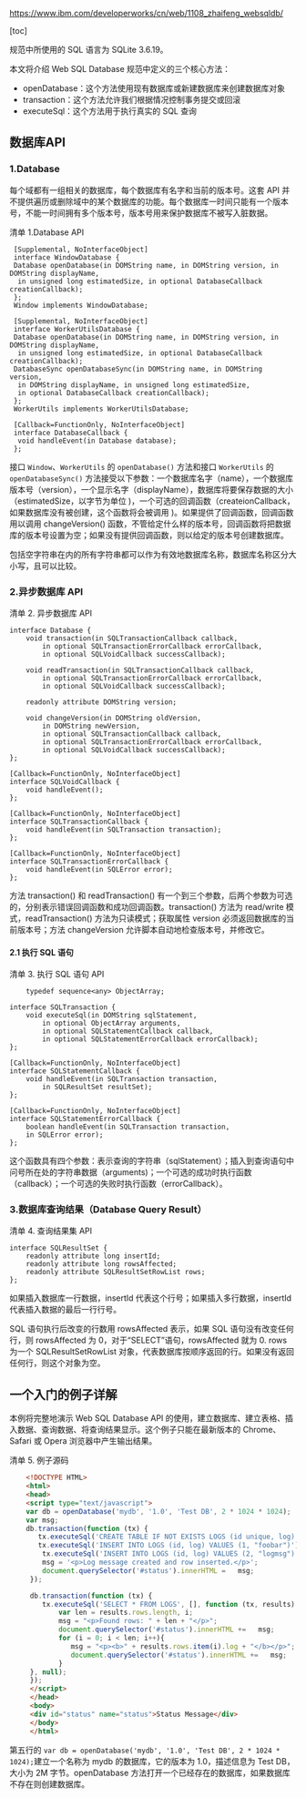 https://www.ibm.com/developerworks/cn/web/1108_zhaifeng_websqldb/

[toc]

规范中所使用的 SQL 语言为 SQLite 3.6.19。

本文将介绍 Web SQL Database 规范中定义的三个核心方法：

- openDatabase：这个方法使用现有数据库或新建数据库来创建数据库对象
- transaction：这个方法允许我们根据情况控制事务提交或回滚
- executeSql：这个方法用于执行真实的 SQL 查询

## 数据库API

### 1.Database

每个域都有一组相关的数据库，每个数据库有名字和当前的版本号。这套 API 并不提供遍历或删除域中的某个数据库的功能。每个数据库一时间只能有一个版本号，不能一时间拥有多个版本号，版本号用来保护数据库不被写入脏数据。

清单 1.Database API
```
 [Supplemental, NoInterfaceObject] 
 interface WindowDatabase { 
 Database openDatabase(in DOMString name, in DOMString version, in DOMString displayName,
  in unsigned long estimatedSize, in optional DatabaseCallback creationCallback);
 }; 
 Window implements WindowDatabase; 

 [Supplemental, NoInterfaceObject] 
 interface WorkerUtilsDatabase { 
 Database openDatabase(in DOMString name, in DOMString version, in DOMString displayName,
  in unsigned long estimatedSize, in optional DatabaseCallback creationCallback);
 DatabaseSync openDatabaseSync(in DOMString name, in DOMString version,
  in DOMString displayName, in unsigned long estimatedSize,
  in optional DatabaseCallback creationCallback);
 }; 
 WorkerUtils implements WorkerUtilsDatabase; 

 [Callback=FunctionOnly, NoInterfaceObject] 
 interface DatabaseCallback { 
  void handleEvent(in Database database);
 };
```

接口 `Window`、`WorkerUtils` 的 `openDatabase()` 方法和接口 `WorkerUtils` 的 `openDatabaseSync()` 方法接受以下参数：一个数据库名字（name），一个数据库版本号（version），一个显示名字（displayName），数据库将要保存数据的大小（estimatedSize，以字节为单位 )，一个可选的回调函数（createionCallback，如果数据库没有被创建，这个函数将会被调用 )。如果提供了回调函数，回调函数用以调用 changeVersion() 函数，不管给定什么样的版本号，回调函数将把数据库的版本号设置为空；如果没有提供回调函数，则以给定的版本号创建数据库。

包括空字符串在内的所有字符串都可以作为有效地数据库名称，数据库名称区分大小写，且可以比较。

### 2.异步数据库 API

清单 2. 异步数据库 API
```
interface Database {
	void transaction(in SQLTransactionCallback callback,
		in optional SQLTransactionErrorCallback errorCallback,
		in optional SQLVoidCallback successCallback);

	void readTransaction(in SQLTransactionCallback callback,
		in optional SQLTransactionErrorCallback errorCallback,
		in optional SQLVoidCallback successCallback);

	readonly attribute DOMString version;

	void changeVersion(in DOMString oldVersion,
		in DOMString newVersion,
		in optional SQLTransactionCallback callback,
  		in optional SQLTransactionErrorCallback errorCallback,
		in optional SQLVoidCallback successCallback);
};

[Callback=FunctionOnly, NoInterfaceObject]
interface SQLVoidCallback {
	void handleEvent();
};

[Callback=FunctionOnly, NoInterfaceObject]
interface SQLTransactionCallback {
	void handleEvent(in SQLTransaction transaction);
};

[Callback=FunctionOnly, NoInterfaceObject]
interface SQLTransactionErrorCallback {
	void handleEvent(in SQLError error);
};
```

方法 transaction() 和 readTransaction() 有一个到三个参数，后两个参数为可选的，分别表示错误回调函数和成功回调函数。transaction() 方法为 read/write 模式，readTransaction() 方法为只读模式；获取属性 version 必须返回数据库的当前版本号；方法 changeVersion 允许脚本自动地检查版本号，并修改它。

#### 2.1 执行 SQL 语句

清单 3. 执行 SQL 语句 API
```
	typedef sequence<any> ObjectArray;

interface SQLTransaction {
	void executeSql(in DOMString sqlStatement,
		in optional ObjectArray arguments,
		in optional SQLStatementCallback callback,
		in optional SQLStatementErrorCallback errorCallback);
};

[Callback=FunctionOnly, NoInterfaceObject]
interface SQLStatementCallback {
	void handleEvent(in SQLTransaction transaction,
		in SQLResultSet resultSet);
};

[Callback=FunctionOnly, NoInterfaceObject]
interface SQLStatementErrorCallback {
	boolean handleEvent(in SQLTransaction transaction,
	in SQLError error);
};
```

这个函数具有四个参数：表示查询的字符串（sqlStatement）；插入到查询语句中问号所在处的字符串数据（arguments)；一个可选的成功时执行函数（callback）；一个可选的失败时执行函数（errorCallback）。

### 3.数据库查询结果（Database Query Result）

清单 4. 查询结果集 API
```
interface SQLResultSet {
	readonly attribute long insertId;
	readonly attribute long rowsAffected;
	readonly attribute SQLResultSetRowList rows;
};
```

如果插入数据库一行数据，insertId 代表这个行号；如果插入多行数据，insertId 代表插入数据的最后一行行号。

SQL 语句执行后改变的行数用 rowsAffected 表示，如果 SQL 语句没有改变任何行，则 rowsAffected 为 0，对于“SELECT”语句，rowsAffected 就为 0.
rows 为一个 SQLResultSetRowList 对象，代表数据库按顺序返回的行。如果没有返回任何行，则这个对象为空。

## 一个入门的例子详解

本例将完整地演示 Web SQL Database API 的使用，建立数据库、建立表格、插入数据、查询数据、将查询结果显示。这个例子只能在最新版本的 Chrome、Safari 或 Opera 浏览器中产生输出结果。

清单 5. 例子源码
```html
	<!DOCTYPE HTML>
	<html>
	<head>
	<script type="text/javascript">
	var db = openDatabase('mydb', '1.0', 'Test DB', 2 * 1024 * 1024);
	var msg;
	db.transaction(function (tx) {
	   tx.executeSql('CREATE TABLE IF NOT EXISTS LOGS (id unique, log)');
	   tx.executeSql('INSERT INTO LOGS (id, log) VALUES (1, "foobar")');
		tx.executeSql('INSERT INTO LOGS (id, log) VALUES (2, "logmsg")');
		msg = '<p>Log message created and row inserted.</p>';
		document.querySelector('#status').innerHTML =   msg;
	 });

	 db.transaction(function (tx) {
		tx.executeSql('SELECT * FROM LOGS', [], function (tx, results) {
			var len = results.rows.length, i;
			msg = "<p>Found rows: " + len + "</p>";
			document.querySelector('#status').innerHTML +=   msg;
			for (i = 0; i < len; i++){
			   msg = "<p><b>" + results.rows.item(i).log + "</b></p>";
			   document.querySelector('#status').innerHTML +=   msg;
			}
	 }, null);
	 });
	 </script>
	 </head>
	 <body>
	 <div id="status" name="status">Status Message</div>
	 </body>
	 </html>
```

第五行的 `var db = openDatabase('mydb', '1.0', 'Test DB', 2 * 1024 * 1024);`建立一个名称为 mydb 的数据库，它的版本为 1.0，描述信息为 Test DB，大小为 2M 字节。openDatabase 方法打开一个已经存在的数据库，如果数据库不存在则创建数据库。







